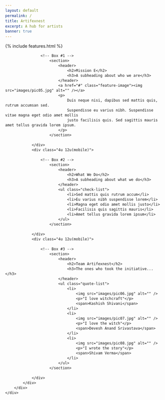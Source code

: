 ```yaml
---
layout: default
permalink: /
title: Artifexnest
excerpt: A hub for artists
banner: true
---
```

{% include features.html %}

<!-- Content -->
<div id="content-wrapper">
	<div id="content">
		<div class="container">
			<div class="row">
				<div class="4u 12u(mobile)">

					<!-- Box #1 -->
						<section>
							<header>
								<h2>Mission E</h2>
								<h3>A subheading about who we are</h3>
							</header>
							<a href="#" class="feature-image"><img src="images/pic05.jpg" alt="" /></a>
							<p>
								Duis neque nisi, dapibus sed mattis quis, rutrum accumsan sed.
								Suspendisse eu varius nibh. Suspendisse vitae magna eget odio amet mollis
								justo facilisis quis. Sed sagittis mauris amet tellus gravida lorem ipsum.
							</p>
						</section>

				</div>
				<div class="4u 12u(mobile)">

					<!-- Box #2 -->
						<section>
							<header>
								<h2>What We Do</h2>
								<h3>A subheading about what we do</h3>
							</header>
							<ul class="check-list">
								<li>Sed mattis quis rutrum accum</li>
								<li>Eu varius nibh suspendisse lorem</li>
								<li>Magna eget odio amet mollis justo</li>
								<li>Facilisis quis sagittis mauris</li>
								<li>Amet tellus gravida lorem ipsum</li>
							</ul>
						</section>

				</div>
				<div class="4u 12u(mobile)">

					<!-- Box #3 -->
						<section>
							<header>
								<h2>Team Artifexnest</h2>
								<h3>The ones who took the initiative...</h3>
							</header>
							<ul class="quote-list">
								<li>
									<img src="images/pic06.jpg" alt="" />
									<p>"I love witchcraft"</p>
									<span>Kashish Shivani</span>
								</li>
								<li>
									<img src="images/pic07.jpg" alt="" />
									<p>"I love the witch"</p>
									<span>Devesh Anand Srivastava</span>
								</li>
								<li>
									<img src="images/pic08.jpg" alt="" />
									<p>"I wrote the story"</p>
									<span>Shivam Verma</span>
								</li>
							</ul>
						</section>

				</div>
			</div>
		</div>
	</div>
</div>